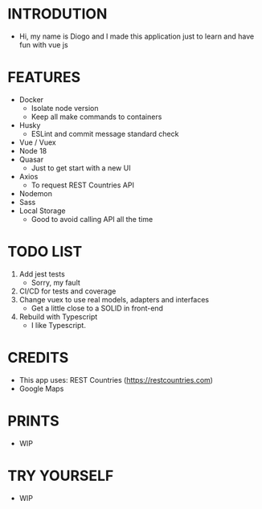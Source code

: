 # INTRODUTION
- Hi, my name is Diogo and I made this application just to learn and have fun with vue js
# FEATURES
- Docker
    - Isolate node version
    - Keep all make commands to containers
- Husky
    - ESLint and commit message standard check
- Vue / Vuex
- Node 18
- Quasar
    - Just to get start with a new UI
- Axios
    - To request REST Countries API
- Nodemon
- Sass
- Local Storage
    - Good to avoid calling API all the time
# TODO LIST
1. Add jest tests
    - Sorry, my fault
2. CI/CD for tests and coverage
3. Change vuex to use real models, adapters and interfaces
    - Get a little close to a SOLID in front-end
4. Rebuild with Typescript
    - I like Typescript.
# CREDITS
- This app uses: REST Countries (https://restcountries.com)
- Google Maps

# PRINTS
- WIP
# TRY YOURSELF
- WIP
